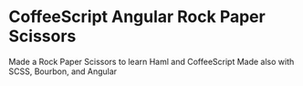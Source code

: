 # CoffeeScript Angular Rock Paper Scissors
Made a Rock Paper Scissors to learn Haml and CoffeeScript 
  Made also with SCSS, Bourbon, and Angular

